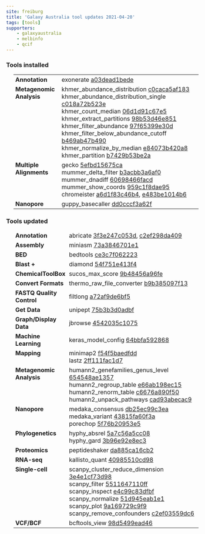 ```yaml
---
site: freiburg
title: 'Galaxy Australia tool updates 2021-04-20'
tags: [tools]
supporters:
    - galaxyaustralia
    - melbinfo
    - qcif
---
```



<style>
  table {
    width: 100%;
    margin: 10px 20px;
  }
  table th {
    display: none;
  }
  td {
    padding: 3px 5px;
  }
  tr td:nth-child(1) {
    vertical-align: top;
    width: 25%;
  }
</style>

### Tools installed

| Section | Tool |
|---------|-----|
| **Annotation** | exonerate [a03dead1bede](https://toolshed.g2.bx.psu.edu/view/iuc/exonerate/a03dead1bede) |
| **Metagenomic Analysis** | khmer_abundance_distribution [c0caca5af183](https://toolshed.g2.bx.psu.edu/view/iuc/khmer_abundance_distribution/c0caca5af183)<br/>khmer_abundance_distribution_single [c018a72b523e](https://toolshed.g2.bx.psu.edu/view/iuc/khmer_abundance_distribution_single/c018a72b523e)<br/>khmer_count_median [06d1d91c67e5](https://toolshed.g2.bx.psu.edu/view/iuc/khmer_count_median/06d1d91c67e5)<br/>khmer_extract_partitions [98b53d46e851](https://toolshed.g2.bx.psu.edu/view/iuc/khmer_extract_partitions/98b53d46e851)<br/>khmer_filter_abundance [97f65399e30d](https://toolshed.g2.bx.psu.edu/view/iuc/khmer_filter_abundance/97f65399e30d)<br/>khmer_filter_below_abundance_cutoff [b469ab47b490](https://toolshed.g2.bx.psu.edu/view/iuc/khmer_filter_below_abundance_cutoff/b469ab47b490)<br/>khmer_normalize_by_median [e84073b420a8](https://toolshed.g2.bx.psu.edu/view/iuc/khmer_normalize_by_median/e84073b420a8)<br/>khmer_partition [b7429b53be2a](https://toolshed.g2.bx.psu.edu/view/iuc/khmer_partition/b7429b53be2a) |
| **Multiple Alignments** | gecko [5efbd15675ca](https://toolshed.g2.bx.psu.edu/view/iuc/gecko/5efbd15675ca)<br/>mummer_delta_filter [b3acbb3a6af0](https://toolshed.g2.bx.psu.edu/view/iuc/mummer_delta_filter/b3acbb3a6af0)<br/>mummer_dnadiff [60698466facd](https://toolshed.g2.bx.psu.edu/view/iuc/mummer_dnadiff/60698466facd)<br/>mummer_show_coords [959c1f8dae95](https://toolshed.g2.bx.psu.edu/view/iuc/mummer_show_coords/959c1f8dae95)<br/>chromeister [a6d1f83c46b4](https://toolshed.g2.bx.psu.edu/view/iuc/chromeister/a6d1f83c46b4), [e483be1014b6](https://toolshed.g2.bx.psu.edu/view/iuc/chromeister/e483be1014b6) |
| **Nanopore** | guppy_basecaller [dd0cccf3a62f](https://toolshed.g2.bx.psu.edu/view/artbio/guppy_basecaller/dd0cccf3a62f) |

### Tools updated

| Section | Tool |
|---------|-----|
| **Annotation** | abricate [3f3e247c053d](https://toolshed.g2.bx.psu.edu/view/iuc/abricate/3f3e247c053d), [c2ef298da409](https://toolshed.g2.bx.psu.edu/view/iuc/abricate/c2ef298da409) |
| **Assembly** | miniasm [73a3846701e1](https://toolshed.g2.bx.psu.edu/view/iuc/miniasm/73a3846701e1) |
| **BED** | bedtools [ce3c7f062223](https://toolshed.g2.bx.psu.edu/view/iuc/bedtools/ce3c7f062223) |
| **Blast +** | diamond [54f751e413f4](https://toolshed.g2.bx.psu.edu/view/bgruening/diamond/54f751e413f4) |
| **ChemicalToolBox** | sucos_max_score [9b48456a96fe](https://toolshed.g2.bx.psu.edu/view/bgruening/sucos_max_score/9b48456a96fe) |
| **Convert Formats** | thermo_raw_file_converter [b9b385097f13](https://toolshed.g2.bx.psu.edu/view/galaxyp/thermo_raw_file_converter/b9b385097f13) |
| **FASTQ Quality Control** | filtlong [a72af9de6bf5](https://toolshed.g2.bx.psu.edu/view/iuc/filtlong/a72af9de6bf5) |
| **Get Data** | unipept [75b3b3d0adbf](https://toolshed.g2.bx.psu.edu/view/galaxyp/unipept/75b3b3d0adbf) |
| **Graph/Display Data** | jbrowse [4542035c1075](https://toolshed.g2.bx.psu.edu/view/iuc/jbrowse/4542035c1075) |
| **Machine Learning** | keras_model_config [64bbfa592868](https://toolshed.g2.bx.psu.edu/view/bgruening/keras_model_config/64bbfa592868) |
| **Mapping** | minimap2 [f54f5baedfdd](https://toolshed.g2.bx.psu.edu/view/iuc/minimap2/f54f5baedfdd)<br/>lastz [2ff111fac1d7](https://toolshed.g2.bx.psu.edu/view/devteam/lastz/2ff111fac1d7) |
| **Metagenomic Analysis** | humann2_genefamilies_genus_level [654548ae1357](https://toolshed.g2.bx.psu.edu/view/iuc/humann2_genefamilies_genus_level/654548ae1357)<br/>humann2_regroup_table [e66ab198ec15](https://toolshed.g2.bx.psu.edu/view/iuc/humann2_regroup_table/e66ab198ec15)<br/>humann2_renorm_table [c6676a890f50](https://toolshed.g2.bx.psu.edu/view/iuc/humann2_renorm_table/c6676a890f50)<br/>humann2_unpack_pathways [cad93abecac9](https://toolshed.g2.bx.psu.edu/view/iuc/humann2_unpack_pathways/cad93abecac9) |
| **Nanopore** | medaka_consensus [db25ec99c3ea](https://toolshed.g2.bx.psu.edu/view/iuc/medaka_consensus/db25ec99c3ea)<br/>medaka_variant [43815fa60f3a](https://toolshed.g2.bx.psu.edu/view/iuc/medaka_variant/43815fa60f3a)<br/>porechop [5f76b20953e5](https://toolshed.g2.bx.psu.edu/view/iuc/porechop/5f76b20953e5) |
| **Phylogenetics** | hyphy_absrel [5a7c56a5cc08](https://toolshed.g2.bx.psu.edu/view/iuc/hyphy_absrel/5a7c56a5cc08)<br/>hyphy_gard [3b96e92e8ec3](https://toolshed.g2.bx.psu.edu/view/iuc/hyphy_gard/3b96e92e8ec3) |
| **Proteomics** | peptideshaker [da885ca16cb2](https://toolshed.g2.bx.psu.edu/view/galaxyp/peptideshaker/da885ca16cb2) |
| **RNA-seq** | kallisto_quant [40985510cd98](https://toolshed.g2.bx.psu.edu/view/iuc/kallisto_quant/40985510cd98) |
| **Single-cell** | scanpy_cluster_reduce_dimension [3e4e1cf73d98](https://toolshed.g2.bx.psu.edu/view/iuc/scanpy_cluster_reduce_dimension/3e4e1cf73d98)<br/>scanpy_filter [5511647110ff](https://toolshed.g2.bx.psu.edu/view/iuc/scanpy_filter/5511647110ff)<br/>scanpy_inspect [e4c99c83dfbf](https://toolshed.g2.bx.psu.edu/view/iuc/scanpy_inspect/e4c99c83dfbf)<br/>scanpy_normalize [51d945eab1e1](https://toolshed.g2.bx.psu.edu/view/iuc/scanpy_normalize/51d945eab1e1)<br/>scanpy_plot [9a169729c9f9](https://toolshed.g2.bx.psu.edu/view/iuc/scanpy_plot/9a169729c9f9)<br/>scanpy_remove_confounders [c2ef03559dc6](https://toolshed.g2.bx.psu.edu/view/iuc/scanpy_remove_confounders/c2ef03559dc6) |
| **VCF/BCF** | bcftools_view [98d5499ead46](https://toolshed.g2.bx.psu.edu/view/iuc/bcftools_view/98d5499ead46) |
